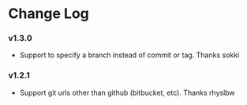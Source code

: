 # Change Log

### v1.3.0

* Support to specify a branch instead of commit or tag. Thanks sokki

### v1.2.1

* Support git urls other than github (bitbucket, etc). Thanks rhyslbw
